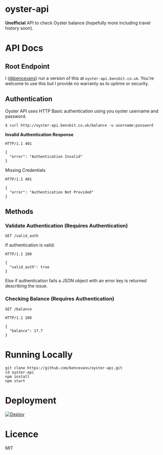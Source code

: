 # oyster-api

**Unofficial** API to check Oyster balance (hopefully more including travel history soon).

# API Docs

## Root Endpoint

I ([@bencevans](https://github.com/bencevans)) run a version of this at `oyster-api.bensbit.co.uk`. You're welcome to use this but I provide no warranty as to uptime or security.

## Authentication

Oyster API uses HTTP Basic authentication using you oyster username and password.

    $ curl http://oyster-api.bensbit.co.uk/balance -u username:password

**Invalid Authentication Response**

```
HTTP/1.1 401

{
  "error": "Authentication Invalid"
}
```

Missing Credentials

```
HTTP/1.1 401

{
  "error": "Authentication Not Provided"
}
```

## Methods

### Validate Authentication (Requires Authentication)

    GET /valid_auth

If authentication is valid:

```
HTTP/1.1 200

{
  "valid_auth": true
}
```

Else if authentication fails a JSON object with an error key is returned describing the issue.

### Checking Balance (Requires Authentication)

    GET /balance

```
HTTP/1.1 200

{
  "balance": 17.7
}
```

# Running Locally

    git clone https://github.com/bencevans/oyster-api.git
    cd oyster-api
    npm install
    npm start

# Deployment

[![Deploy](https://www.herokucdn.com/deploy/button.png)](https://heroku.com/deploy)

# Licence

MIT
